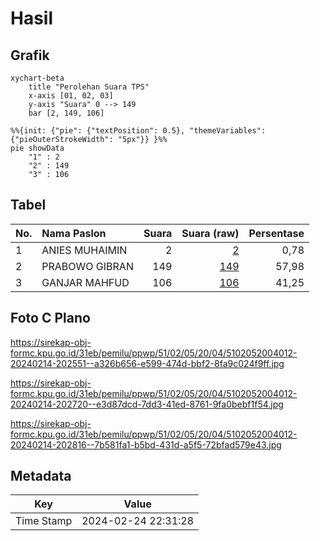 # Hasil

## Grafik

```mermaid
xychart-beta
    title "Perolehan Suara TPS"
    x-axis [01, 02, 03]
    y-axis "Suara" 0 --> 149
    bar [2, 149, 106]
```

```mermaid
%%{init: {"pie": {"textPosition": 0.5}, "themeVariables": {"pieOuterStrokeWidth": "5px"}} }%%
pie showData
    "1" : 2
    "2" : 149
    "3" : 106
```

## Tabel

| No. | Nama Paslon    | Suara | Suara (raw) | Persentase |
|:--- |:-------------- | -----:| -----------:| ----------:|
| 1   | ANIES MUHAIMIN | 2     | [2][p-1]    | 0,78       |
| 2   | PRABOWO GIBRAN | 149   | [149][p-2]  | 57,98      |
| 3   | GANJAR MAHFUD  | 106   | [106][p-3]  | 41,25      |


[p-1]: https://github.com/gigit-pemilu/pemilu-2024-51-bali/blob/main/pilpres/hitung-suara/sub/51-bali/sub/02-tabanan/sub/05-tabanan/sub/2004-delod-peken/sub/012-tps/sub/paslon-1.txt
[p-2]: https://github.com/gigit-pemilu/pemilu-2024-51-bali/blob/main/pilpres/hitung-suara/sub/51-bali/sub/02-tabanan/sub/05-tabanan/sub/2004-delod-peken/sub/012-tps/sub/paslon-2.txt
[p-3]: https://github.com/gigit-pemilu/pemilu-2024-51-bali/blob/main/pilpres/hitung-suara/sub/51-bali/sub/02-tabanan/sub/05-tabanan/sub/2004-delod-peken/sub/012-tps/sub/paslon-3.txt

## Foto C Plano

https://sirekap-obj-formc.kpu.go.id/31eb/pemilu/ppwp/51/02/05/20/04/5102052004012-20240214-202551--a326b656-e599-474d-bbf2-8fa9c024f9ff.jpg

https://sirekap-obj-formc.kpu.go.id/31eb/pemilu/ppwp/51/02/05/20/04/5102052004012-20240214-202720--e3d87dcd-7dd3-41ed-8761-9fa0bebf1f54.jpg

https://sirekap-obj-formc.kpu.go.id/31eb/pemilu/ppwp/51/02/05/20/04/5102052004012-20240214-202816--7b581fa1-b5bd-431d-a5f5-72bfad579e43.jpg


## Metadata

| Key        | Value               |
| ---------- | ------------------- |
| Time Stamp | 2024-02-24 22:31:28 |



